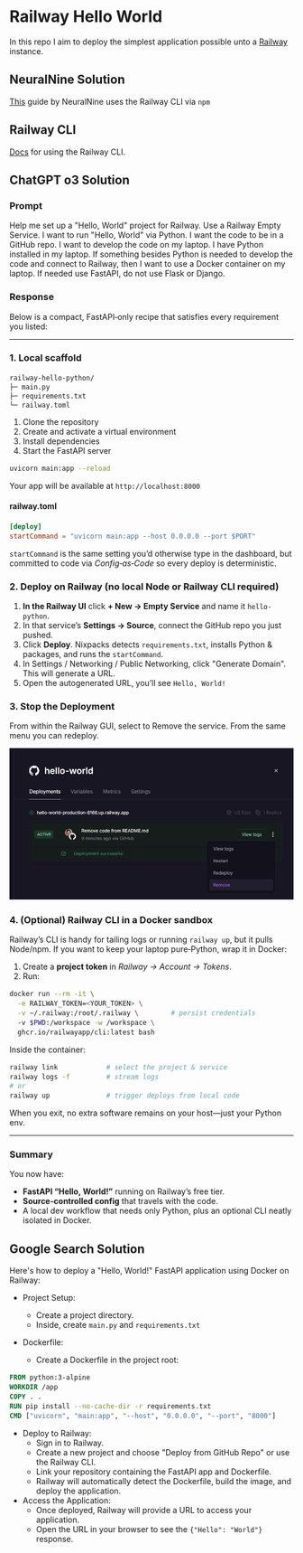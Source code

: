 # Railway Hello World

In this repo I aim to deploy the simplest application possible unto a [Railway](https://railway.com/) instance.

## NeuralNine Solution

[This](https://youtu.be/2YmdkXo7iP8?si=5QKCXdAv6RJD32i-) guide by NeuralNine uses the Railway CLI via `npm`

## Railway CLI

[Docs](https://docs.railway.com/guides/cli) for using the Railway CLI.

## ChatGPT o3 Solution

### Prompt

Help me set up a "Hello, World" project for Railway. Use a Railway Empty Service. I want to run "Hello, World" via Python. I want the code to be in a GitHub repo. I want to develop the code on my laptop. I have Python installed in my laptop. If something besides Python is needed to develop the code and connect to Railway, then I want to use a Docker container on my laptop. If needed use FastAPI, do not use Flask or Django.

### Response

Below is a compact, FastAPI‑only recipe that satisfies every requirement you listed:

---

### 1. Local scaffold

```text
railway-hello-python/
├─ main.py
├─ requirements.txt
└─ railway.toml
```

1. Clone the repository
2. Create and activate a virtual environment
3. Install dependencies
4. Start the FastAPI server

```bash
uvicorn main:app --reload
```

  Your app will be available at `http://localhost:8000`

#### railway.toml

```toml
[deploy]
startCommand = "uvicorn main:app --host 0.0.0.0 --port $PORT"
```

`startCommand` is the same setting you’d otherwise type in the dashboard, but committed to code via *Config‑as‑Code* so every deploy is deterministic.

### 2. Deploy on Railway (no local Node or Railway CLI required)

1. **In the Railway UI** click **+ New → Empty Service** and name it `hello-python`.
2. In that service’s **Settings → Source**, connect the GitHub repo you just pushed.
3. Click **Deploy**. Nixpacks detects `requirements.txt`, installs Python & packages, and runs the `startCommand`.
4. In Settings / Networking / Public Networking, click "Generate Domain". This will generate a URL.
5. Open the autogenerated URL, you’ll see `Hello, World!`

### 3. Stop the Deployment

From within the Railway GUI, select to Remove the service. From the same menu you can redeploy.

![1745076314445](image/README/1745076314445.png)

### 4. (Optional) Railway CLI in a Docker sandbox

Railway’s CLI is handy for tailing logs or running `railway up`, but it pulls Node/npm. If you want to keep your laptop pure‑Python, wrap it in Docker:

1. Create a **project token** in *Railway → Account → Tokens*.
2. Run:

```bash
docker run --rm -it \
  -e RAILWAY_TOKEN=<YOUR_TOKEN> \
  -v ~/.railway:/root/.railway \        # persist credentials
  -v $PWD:/workspace -w /workspace \
  ghcr.io/railwayapp/cli:latest bash
```

Inside the container:

```bash
railway link            # select the project & service
railway logs -f         # stream logs
# or
railway up              # trigger deploys from local code
```

When you exit, no extra software remains on your host—just your Python env.

---

### Summary

You now have:

* **FastAPI “Hello, World!”** running on Railway’s free tier.
* **Source‑controlled config** that travels with the code.
* A local dev workflow that needs only Python, plus an optional CLI neatly isolated in Docker.

## Google Search Solution

Here's how to deploy a "Hello, World!" FastAPI application using Docker on Railway:

* Project Setup:

  * Create a project directory.
  * Inside, create `main.py` and `requirements.txt`
* Dockerfile:

  * Create a Dockerfile in the project root:

```Dockerfile
FROM python:3-alpine
WORKDIR /app
COPY . .
RUN pip install --no-cache-dir -r requirements.txt
CMD ["uvicorn", "main:app", "--host", "0.0.0.0", "--port", "8000"]
```

* Deploy to Railway:
  * Sign in to Railway.
  * Create a new project and choose "Deploy from GitHub Repo" or use the Railway CLI.
  * Link your repository containing the FastAPI app and Dockerfile.
  * Railway will automatically detect the Dockerfile, build the image, and deploy the application.
* Access the Application:
  * Once deployed, Railway will provide a URL to access your application.
  * Open the URL in your browser to see the `{"Hello": "World"}` response.
